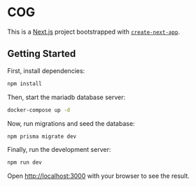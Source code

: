 # COG

This is a [Next.js](https://nextjs.org/) project bootstrapped with [`create-next-app`](https://github.com/vercel/next.js/tree/canary/packages/create-next-app).

## Getting Started

First, install dependencies:

```bash
npm install
```

Then, start the mariadb database server:

```bash
docker-compose up -d
```

Now, run migrations and seed the database:

```bash
npm prisma migrate dev
```

Finally, run the development server:

```bash
npm run dev
```

Open [http://localhost:3000](http://localhost:3000) with your browser to see the result.
